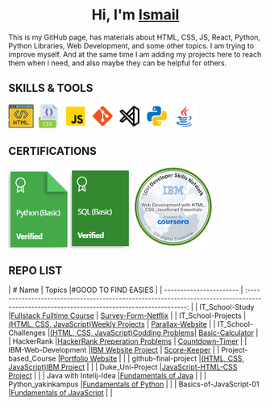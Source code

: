 <h1 align="center">Hi, I'm <a href="https://i-bilge.github.io/Coursera_Project-based_Course_Website/" target="_blank">Ismail</a></h1>
This is my GitHub page, has materials about HTML, CSS, JS, React, Python, Python Libraries, Web Development, and some other topics. I am trying to improve myself. And at the same time I am adding my projects here to reach them when i need, and also maybe they can be helpful for others.

## SKILLS & TOOLS
<img src="./images/icons8-html-64.png" alt="HTML5" style="width:50px;"/> <img src="./images/icons8-css-64.png" alt="CSS3" style="width:50px;"/> <img src="./images/icons8-javascript-48.png" alt="JavaScript" style="width:50px;"/> <img src="./images/icons8-git-48.png" alt="Git" style="width:50px;"/> <img src="./images/7417366_vs%20code_visual%20studio%20code_logo_code_icon.png" alt="VSCode" style="width:50px;"/> <img src="./images/icons8-python-48.png" alt="Python" style="width:50px;"/> <img src="./images/icons8-java-48.png" alt="java" style="width:50px;"/>

## CERTIFICATIONS

<a href="https://www.hackerrank.com/certificates/334ebd496eef" target="_blank">![Python](./images/Py%20HR.PNG)</a>
<a href="https://www.hackerrank.com/certificates/743852a5bd72" target="_blank">![SQL](./images/SQL%20HR.PNG)</a>
<a href="https://www.credly.com/badges/cca372f0-4714-4ad5-9c30-890361c1b432/public_url" target="_blank">![IBM Web](./images/web-development-with-html-css-javascript-essentials.png)</a>


## REPO LIST
| # Name                  |                                                                       Topics                               |#GOOD TO FIND EASIES            |
| ----------------------- | :-----------------------------------------------------------------------------------------------------------------------------------------: |
| IT_School-Study         |[Fullstack Fulltime Course](https://github.com/i-bilge/Clarusway_IT_School---FS-DE-02-EN-Study)             | [Survey-Form-Netflix](https://github.com/i-bilge/Survey-Form-Netflix)                               |
| IT_School-Projects      |[(HTML, CSS, JavaScript)Weekly Projects](https://github.com/i-bilge/Clarusway_IT_School-Projects)           | [Parallax-Website](https://github.com/i-bilge/Parallax-Website)                               |
| IT_School-Challenges    |[(HTML, CSS, JavaScript)Codding Problems](https://github.com/i-bilge/Clarusway_IT_School-Codding_Challenges)| [Basic-Calculator](https://github.com/i-bilge/Basic-Calculator)                               |
| HackerRank              |[HackerRank Preperation Problems](https://github.com/i-bilge/HackerRank)                                    | [Countdown-Timer](https://github.com/i-bilge/JS-Countdown-Timer)                               |
| IBM-Web-Development     |[IBM Website Project](https://github.com/i-bilge/IBM---Web-Development-Course)                              |  [Score-Keeper](https://github.com/i-bilge/Ping-Pong-Score-Keeper)                              |
| Project-based_Course    |[Portfolio Website](https://github.com/i-bilge/Coursera_Project-based_Course_Website)                       |                                |
| github-final-project    |[(HTML, CSS, JavaScript)IBM Project](https://github.com/i-bilge/github-final-project)                       |                                |
| Duke_Uni-Project        |[JavaScript-HTML-CSS Project](https://github.com/i-bilge/Duke_Uni---JavaScript-HTML-CSS)                    |                                |
| Java with Intelij-Idea  |[Fundamentals of Java](https://github.com/i-bilge/Java-Course-in-Intelij-Idea-Projects)                     |                                |
| Python_yakinkampus      |[Fundamentals of Python](https://github.com/i-bilge/Python_yakinkampus)                                     |                                |
| Basics-of-JavaScript-01 |[Fundamentals of JavaScript](https://github.com/i-bilge/Basics-of-JavaScript-01)                            |                                |

